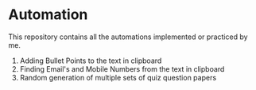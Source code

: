 # Automation

This repository contains all the automations implemented or practiced by me.
1. Adding Bullet Points to the text in clipboard
2. Finding Email's and Mobile Numbers from the text in clipboard
3. Random generation of multiple sets of quiz question papers
